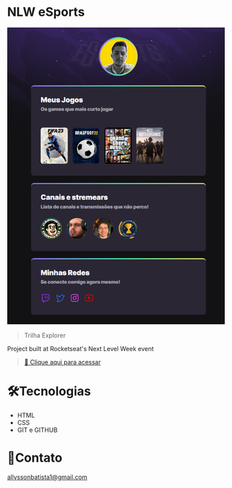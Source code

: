 # NLW eSports

![preview](.github/preview.png)

>Trilha Explorer

Project built at Rocketseat's Next Level Week event

>[🔗 Clique aqui para acessar](https://allycosta07.github.io/project-nlw-esports-explorer/)

# 🛠Tecnologias

- HTML
- CSS
- GIT e GITHUB

# 💛Contato

allyssonbatista1@gmail.com
